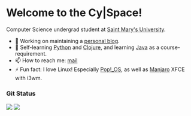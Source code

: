 <!--
**cybarspace/cybarspace** is a ✨ _special_ ✨ repository because its `README.md` (this file) appears on your GitHub profile.
-->
# Welcome to the Cy|Space!

Computer Science undergrad student at [Saint Mary's University](https://www.smu.ca/).

- 🔭 Working on maintaining a [personal blog](https://j.mp/cybarblog "cybarspace.github.io").
- 🌱 Self-learning [Python](https://learnxinyminutes.com/docs/python/) and [Clojure](https://learnxinyminutes.com/docs/clojure/), and learning [Java](https://learnxinyminutes.com/docs/java/) as a course-requirement.
- 📫 How to reach me: [mail](mailto:cybardev@pm.me "cybardev@pm.me")
- ⚡ Fun fact: I love Linux! Especially [Pop!\_OS](https://pop.system76.com/), as well as [Manjaro](https://manjaro.org/) XFCE with i3wm.

### Git Status
<img align="center" src="https://github-readme-stats.vercel.app/api?username=cybardev&hide_border=true&theme=vue-dark" />
<img align="center" src="https://github-readme-stats.vercel.app/api/top-langs/?username=cybardev&layout=compact&hide_border=true&langs_count=8&theme=vue-dark" />
